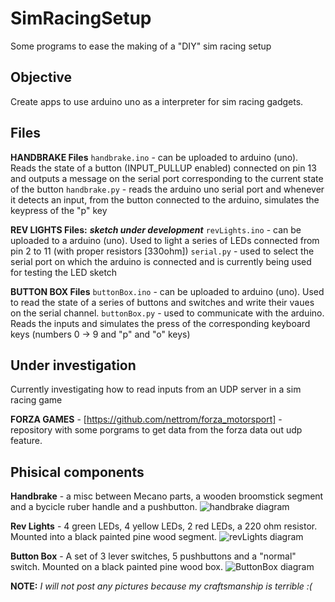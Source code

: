# SimRacingSetup

Some programs to ease the making of a "DIY" sim racing setup 


## Objective

Create apps to use arduino uno as a interpreter for sim racing gadgets.

## Files

**HANDBRAKE Files**
```handbrake.ino``` - can be uploaded to arduino (uno). Reads the state of a button (INPUT_PULLUP enabled) connected on pin 13 and outputs a message on the serial port corresponding to the current state of the button
```handbrake.py``` - reads the arduino uno serial port and whenever it detects an input, from the button connected to the arduino, simulates the keypress of the "p" key


**REV LIGHTS Files:** ***sketch under development***
```revLights.ino```  - can be uploaded to a arduino (uno). Used to light a series of LEDs connected from pin 2 to 11 (with proper resistors [330ohm])
```serial.py``` - used to select the serial port on which the arduino is connected and is currently being used for testing the LED sketch

**BUTTON BOX Files**
```buttonBox.ino``` - can be uploaded to arduino (uno). Used to read the state of a series of buttons and switches and write their vaues on the serial channel.
```buttonBox.py``` - used to communicate with the arduino. Reads the inputs and simulates the press of the corresponding keyboard keys (numbers 0 -> 9 and "p" and "o" keys)


## Under investigation

Currently investigating how to read inputs from an UDP server in a sim racing game

**FORZA GAMES** - [https://github.com/nettrom/forza_motorsport] - repository with some porgrams to get data from the forza data out udp feature.


## Phisical components

**Handbrake** - a misc between Mecano parts, a wooden broomstick segment and a bycicle ruber handle and a pushbutton.
![handbrake diagram](handbrake_diagram.png)

**Rev Lights** - 4 green LEDs, 4 yellow LEDs, 2 red LEDs, a 220 ohm resistor. Mounted into a black painted pine wood segment.
![revLights diagram](rev_lights_diagram.png)

**Button Box** - A set of 3 lever switches, 5 pushbuttons and a "normal" switch. Mounted on a black painted pine wood box.
![ButtonBox diagram](button_box_diagram.png)

**NOTE:** *I will not post any pictures because my craftsmanship is terrible :(*
